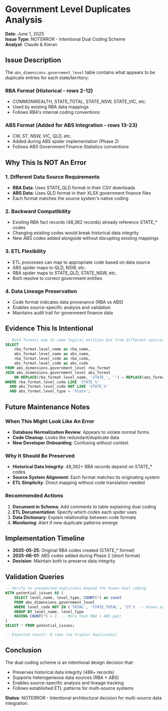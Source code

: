 # Government Level Duplicates Analysis
**Date**: June 1, 2025  
**Issue Type**: NOTERROR - Intentional Dual Coding Scheme  
**Analyst**: Claude & Kieran  

## Issue Description

The `abs_dimensions.government_level` table contains what appears to be duplicate entries for each state/territory:

### RBA Format (Historical - rows 2-12)
- COMMONWEALTH, STATE_TOTAL, STATE_NSW, STATE_VIC, etc.
- Used by existing RBA data mappings
- Follows RBA's internal coding conventions

### ABS Format (Added for ABS Integration - rows 13-23)  
- CW, ST, NSW, VIC, QLD, etc.
- Added during ABS spider implementation (Phase 2)
- Follows ABS Government Finance Statistics conventions

## Why This Is NOT An Error

### 1. **Different Data Source Requirements**
- **RBA Data**: Uses STATE_QLD format in their CSV downloads
- **ABS Data**: Uses QLD format in their XLSX government finance files
- Each format matches the source system's native coding

### 2. **Backward Compatibility**
- Existing RBA fact records (48,382 records) already reference STATE_* codes
- Changing existing codes would break historical data integrity
- New ABS codes added alongside without disrupting existing mappings

### 3. **ETL Flexibility**
- ETL processes can map to appropriate code based on data source
- ABS spider maps to QLD, NSW, etc.
- RBA spider maps to STATE_QLD, STATE_NSW, etc.
- Both resolve to correct government entities

### 4. **Data Lineage Preservation**
- Code format indicates data provenance (RBA vs ABS)
- Enables source-specific analysis and validation
- Maintains audit trail for government finance data

## Evidence This Is Intentional

```sql
-- Both formats map to same logical entities but from different sources
SELECT 
    rba_format.level_name as rba_name,
    abs_format.level_name as abs_name,
    rba_format.level_code as rba_code,
    abs_format.level_code as abs_code
FROM abs_dimensions.government_level rba_format
JOIN abs_dimensions.government_level abs_format
    ON REPLACE(rba_format.level_name, 'STATE_', '') = REPLACE(abs_format.level_name, ' State', '')
WHERE rba_format.level_code LIKE 'STATE_%'
  AND abs_format.level_code NOT LIKE 'STATE_%'
  AND abs_format.level_type = 'State';
```

## Future Maintenance Notes

### When This Might Look Like An Error
- **Database Normalization Review**: Appears to violate normal forms
- **Code Cleanup**: Looks like redundant/duplicate data
- **New Developer Onboarding**: Confusing without context

### Why It Should Be Preserved
- **Historical Data Integrity**: 48,382+ RBA records depend on STATE_* codes
- **Source System Alignment**: Each format matches its originating system
- **ETL Simplicity**: Direct mapping without code translation needed

### Recommended Actions
1. **Document in Schema**: Add comments to table explaining dual coding
2. **ETL Documentation**: Specify which codes each spider uses
3. **Data Dictionary**: Explain relationship between code formats
4. **Monitoring**: Alert if new duplicate patterns emerge

## Implementation Timeline
- **2025-05-25**: Original RBA codes created (STATE_* format)
- **2025-06-01**: ABS codes added during Phase 2 (short format)
- **Decision**: Maintain both to preserve data integrity

## Validation Queries

```sql
-- Verify no unexpected duplicates beyond the known dual coding
WITH potential_issues AS (
    SELECT level_name, level_type, COUNT(*) as count
    FROM abs_dimensions.government_level
    WHERE level_code NOT IN ('TOTAL', 'STATE_TOTAL', 'ST')  -- Known aggregates
    GROUP BY level_name, level_type
    HAVING COUNT(*) > 2  -- More than RBA + ABS pair
)
SELECT * FROM potential_issues;

-- Expected result: 0 rows (no triple+ duplicates)
```

## Conclusion

The dual coding scheme is an intentional design decision that:
- Preserves historical data integrity (48K+ records)
- Supports heterogeneous data sources (RBA + ABS)
- Enables source-specific analysis and lineage tracking
- Follows established ETL patterns for multi-source systems

**Status**: NOTERROR - Intentional architectural decision for multi-source data integration.